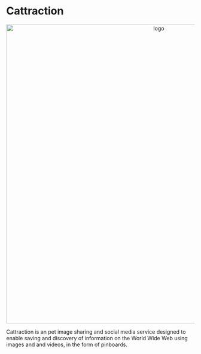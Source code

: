 
# Cattraction

<p align="center"><img width="800" alt="logo" src="https://user-images.githubusercontent.com/38336855/97132695-14c75e80-171e-11eb-997b-44e4ad28e193.png"></p>

Cattraction is an pet image sharing and social media service designed to enable saving and discovery of information on the World Wide Web
using images and and videos, in the form of pinboards.

